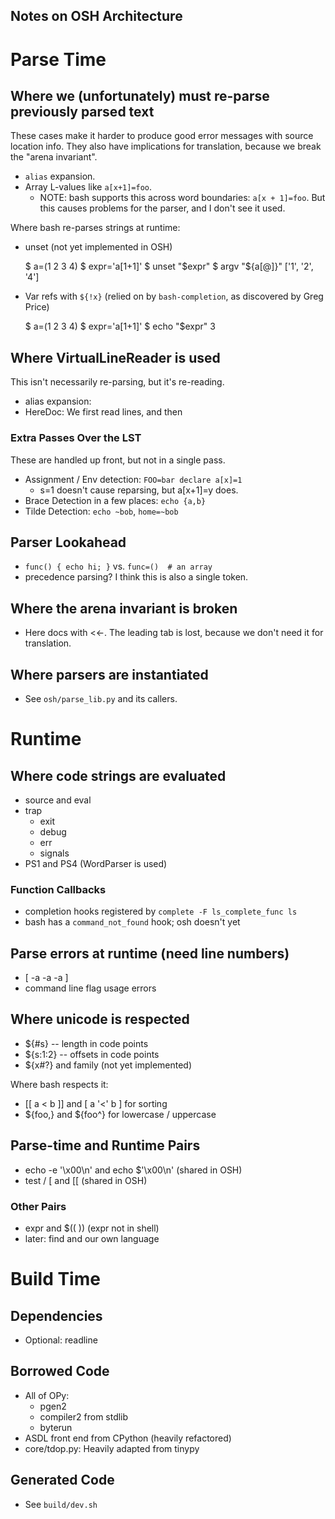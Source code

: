 Notes on OSH Architecture
-------------------------

# Parse Time

## Where we (unfortunately) must re-parse previously parsed text

These cases make it harder to produce good error messages with source location
info.  They also have implications for translation, because we break the "arena
invariant".

- `alias` expansion.
- Array L-values like `a[x+1]=foo`.
  - NOTE: bash supports this across word boundaries: `a[x + 1]=foo`.  But this
    causes problems for the parser, and I don't see it used.

Where bash re-parses strings at runtime:

- unset <expr> (not yet implemented in OSH)

    $ a=(1 2 3 4)
    $ expr='a[1+1]'
    $ unset "$expr"
    $ argv "${a[@]}"
    ['1', '2', '4']

- Var refs with `${!x}` (relied on by `bash-completion`, as discovered by Greg
  Price)

    $ a=(1 2 3 4)
    $ expr='a[1+1]'
    $ echo "$expr"
    3

## Where VirtualLineReader is used

This isn't necessarily re-parsing, but it's re-reading.

- alias expansion:
- HereDoc:  We first read lines, and then

### Extra Passes Over the LST

These are handled up front, but not in a single pass.

- Assignment / Env detection: `FOO=bar declare a[x]=1`
  - s=1 doesn't cause reparsing, but a[x+1]=y does.
- Brace Detection in a few places: `echo {a,b}`
- Tilde Detection: `echo ~bob`, `home=~bob`

## Parser Lookahead

- `func() { echo hi; }` vs.  `func=()  # an array`
- precedence parsing?  I think this is also a single token.

## Where the arena invariant is broken

- Here docs with <<-.  The leading tab is lost, because we don't need it for
  translation.

## Where parsers are instantiated

- See `osh/parse_lib.py` and its callers.

# Runtime

## Where code strings are evaluated

- source and eval
- trap
  - exit
  - debug
  - err
  - signals
- PS1 and PS4 (WordParser is used)

### Function Callbacks

- completion hooks registered by `complete -F ls_complete_func ls`
- bash has a `command_not_found` hook; osh doesn't yet

## Parse errors at runtime (need line numbers)

- [ -a -a -a ]
- command line flag usage errors

## Where unicode is respected

- ${#s} -- length in code points
- ${s:1:2} -- offsets in code points
- ${x#?} and family (not yet implemented)

Where bash respects it:

- [[ a < b ]] and [ a '<' b ] for sorting
- ${foo,} and ${foo^} for lowercase / uppercase

## Parse-time and Runtime Pairs

- echo -e '\x00\n' and echo $'\x00\n' (shared in OSH)
- test / [ and [[ (shared in OSH)

### Other Pairs

- expr and $(( )) (expr not in shell)
- later: find and our own language

# Build Time

## Dependencies

- Optional: readline

## Borrowed Code

- All of OPy:
  - pgen2
  - compiler2 from stdlib
  - byterun
- ASDL front end from CPython (heavily refactored)
- core/tdop.py: Heavily adapted from tinypy

## Generated Code

- See `build/dev.sh`

